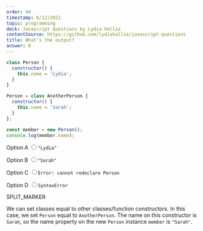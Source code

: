 ```yaml
---
order: 94
timestamp: 6/12/2021
topic: programming
deck: Javascript Questions by Lydia Hallie
contentSource: https://github.com/lydiahallie/javascript-questions
title: What's the output?
answer: B
---
```


  

```javascript
class Person {
  constructor() {
    this.name = 'Lydia';
  }
}

Person = class AnotherPerson {
  constructor() {
    this.name = 'Sarah';
  }
};

const member = new Person();
console.log(member.name);
```


<label for="option-A">Option A</label>
<input type="radio" name="answer-option" id="option-A" value="A">`"Lydia"`</input>
    

<label for="option-B">Option B</label>
<input type="radio" name="answer-option" id="option-B" value="B">`"Sarah"`</input>
    

<label for="option-C">Option C</label>
<input type="radio" name="answer-option" id="option-C" value="C">`Error: cannot redeclare Person`</input>
    

<label for="option-D">Option D</label>
<input type="radio" name="answer-option" id="option-D" value="D">`SyntaxError`</input>
    




SPLIT_MARKER

We can set classes equal to other classes/function constructors. In this case, we set `Person` equal to `AnotherPerson`. The name on this constructor is `Sarah`, so the name property on the new `Person` instance `member` is `"Sarah"`.



